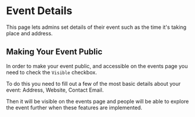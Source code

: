 # Event Details

This page lets admins set details of their event such as the time it's taking place and address.

## Making Your Event Public

In order to make your event public, and accessible on the events page you need to check the `Visible` checkbox.

To do this you need to fill out a few of the most basic details about your event: Address, Website, Contact Email.

Then it will be visible on the events page and people will be able to explore the event further when these features are implemented.
